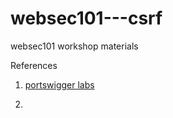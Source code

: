 # websec101---csrf
websec101 workshop materials

References
1. [portswigger labs](https://portswigger.net/web-security/all-labs)

2. 
